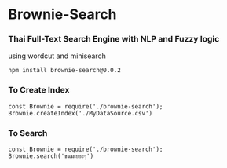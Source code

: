 # Brownie-Search

### Thai Full-Text Search Engine with NLP and Fuzzy logic

using wordcut and minisearch

```
npm install brownie-search@0.0.2
```

### To Create Index

```
const Brownie = require('./brownie-search');
Brownie.createIndex('./MyDataSource.csv')
```

### To Search

```
const Brownie = require('./brownie-search');
Brownie.search('ขนมเยอะๆ')
```
